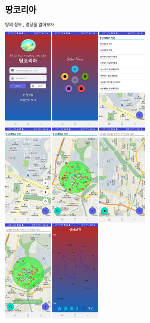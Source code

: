 # 땅코리아
땅의 정보 , 명당을 알아보자

<p>
<img src="https://github.com/mtjin/LandKorea_AndroidApp/blob/master/image/1.jpg" width="30%"></img>
<img src="https://github.com/mtjin/LandKorea_AndroidApp/blob/master/image/2.jpg" width="30%"></img>
<img src="https://github.com/mtjin/LandKorea_AndroidApp/blob/master/image/3.jpg" width="30%"></img>
<img src="https://github.com/mtjin/LandKorea_AndroidApp/blob/master/image/4.jpg" width="30%"></img>
<img src="https://github.com/mtjin/LandKorea_AndroidApp/blob/master/image/5.jpg" width="30%"></img>
<img src="https://github.com/mtjin/LandKorea_AndroidApp/blob/master/image/6.jpg" width="30%"></img>
<img src="https://github.com/mtjin/LandKorea_AndroidApp/blob/master/image/7.jpg" width="30%"></img>
<img src="https://github.com/mtjin/LandKorea_AndroidApp/blob/master/image/8.jpg" width="30%"></img>
